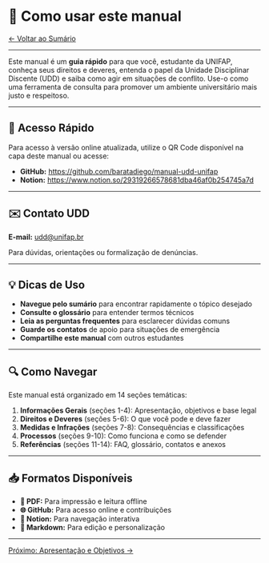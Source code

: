# 📖 Como usar este manual

[← Voltar ao Sumário](../README.md)

---

Este manual é um **guia rápido** para que você, estudante da UNIFAP, conheça seus direitos e deveres, entenda o papel da Unidade Disciplinar Discente (UDD) e saiba como agir em situações de conflito. Use-o como uma ferramenta de consulta para promover um ambiente universitário mais justo e respeitoso.

---

## 📱 Acesso Rápido

Para acesso à versão online atualizada, utilize o QR Code disponível na capa deste manual ou acesse:

- **GitHub:** https://github.com/baratadiego/manual-udd-unifap
- **Notion:** https://www.notion.so/29319266578681dba46af0b254745a7d

---

## ✉️ Contato UDD

**E-mail:** udd@unifap.br

Para dúvidas, orientações ou formalização de denúncias.

---

## 💡 Dicas de Uso

- **Navegue pelo sumário** para encontrar rapidamente o tópico desejado
- **Consulte o glossário** para entender termos técnicos
- **Leia as perguntas frequentes** para esclarecer dúvidas comuns
- **Guarde os contatos** de apoio para situações de emergência
- **Compartilhe este manual** com outros estudantes

---

## 🔍 Como Navegar

Este manual está organizado em 14 seções temáticas:

1. **Informações Gerais** (seções 1-4): Apresentação, objetivos e base legal
2. **Direitos e Deveres** (seções 5-6): O que você pode e deve fazer
3. **Medidas e Infrações** (seções 7-8): Consequências e classificações
4. **Processos** (seções 9-10): Como funciona e como se defender
5. **Referências** (seções 11-14): FAQ, glossário, contatos e anexos

---

## 📥 Formatos Disponíveis

- **📄 PDF:** Para impressão e leitura offline
- **🌐 GitHub:** Para acesso online e contribuições
- **📱 Notion:** Para navegação interativa
- **📝 Markdown:** Para edição e personalização

---

[Próximo: Apresentação e Objetivos →](02-apresentacao-objetivos.md)

